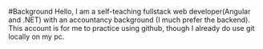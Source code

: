 #Background
Hello, I am a self-teaching fullstack web developer(Angular and .NET) with an accountancy background (I much prefer the backend). This account is for me to practice using github, though I already do use git locally on my pc.
